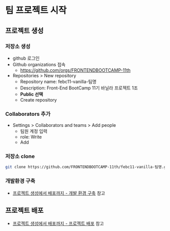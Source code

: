 # 팀 프로젝트 시작
## 프로젝트 생성
### 저장소 생성
* github 로그인
* Github organizations 접속
  - <https://github.com/orgs/FRONTENDBOOTCAMP-11th>
* Repositories > New repository
  - Repository name: febc11-vanilla-팀명
  - Description: Front-End BootCamp 11기 바닐라 프로젝트 1조
  - **Public 선택**
  - Create repository

### Collaborators 추가
* Settings > Collaborators and teams > Add people
  - 팀원 계정 입력
  - role: Write
  - Add

### 저장소 clone
```sh
git clone https://github.com/FRONTENDBOOTCAMP-11th/febc11-vanilla-팀명.git
```

### 개발환경 구축
* [프로젝트 생성에서 배포까지 - 개발 환경 구축](./02.start.md#개발-환경-구축) 참고

## 프로젝트 배포
* [프로젝트 생성에서 배포까지 - 프로젝트 배포](./02.start.md#프로젝트-배포) 참고